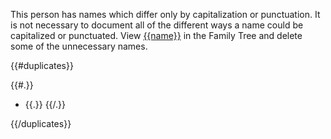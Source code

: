 This person has names which differ only by capitalization or punctuation.
It is not necessary to document all of the different ways a name could be capitalized or punctuated.
View [{{name}}](https://familysearch.org/tree/person/{{pid}}/details) in the Family Tree and delete
some of the unnecessary names.

{{#duplicates}} 

{{#.}}
* {{.}}
{{/.}} 

{{/duplicates}}
